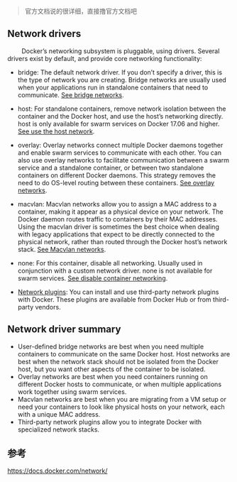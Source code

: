 

> 官方文档说的很详细，直接撸官方文档吧

## Network drivers


&emsp;&emsp; Docker’s networking subsystem is pluggable, using drivers. Several drivers exist by default, and provide core networking functionality:


* bridge: The default network driver. If you don’t specify a driver, this is the type of network you are creating. Bridge networks are usually used when your applications run in standalone containers that need to communicate. [See bridge networks](https://docs.docker.com/network/network-tutorial-standalone/).

* host: For standalone containers, remove network isolation between the container and the Docker host, and use the host’s networking directly. host is only available for swarm services on Docker 17.06 and higher. [See use the host network](https://docs.docker.com/network/network-tutorial-host/).

* overlay: Overlay networks connect multiple Docker daemons together and enable swarm services to communicate with each other. You can also use overlay networks to facilitate communication between a swarm service and a standalone container, or between two standalone containers on different Docker daemons. This strategy removes the need to do OS-level routing between these containers. [See overlay networks](https://docs.docker.com/network/network-tutorial-overlay/).

* macvlan: Macvlan networks allow you to assign a MAC address to a container, making it appear as a physical device on your network. The Docker daemon routes traffic to containers by their MAC addresses. Using the macvlan driver is sometimes the best choice when dealing with legacy applications that expect to be directly connected to the physical network, rather than routed through the Docker host’s network stack. [See Macvlan networks](https://docs.docker.com/network/network-tutorial-macvlan/).

* none: For this container, disable all networking. Usually used in conjunction with a custom network driver. none is not available for swarm services. [See disable container networking](https://docs.docker.com/network/none/).

* [Network plugins](https://docs.docker.com/engine/extend/plugins_services/): You can install and use third-party network plugins with Docker. These plugins are available from Docker Hub or from third-party vendors. 

## Network driver summary

* User-defined bridge networks are best when you need multiple containers to communicate on the same Docker host.
Host networks are best when the network stack should not be isolated from the Docker host, but you want other aspects of the container to be isolated.
* Overlay networks are best when you need containers running on different Docker hosts to communicate, or when multiple applications work together using swarm services.
* Macvlan networks are best when you are migrating from a VM setup or need your containers to look like physical hosts on your network, each with a unique MAC address.
* Third-party network plugins allow you to integrate Docker with specialized network stacks.



## 参考
https://docs.docker.com/network/